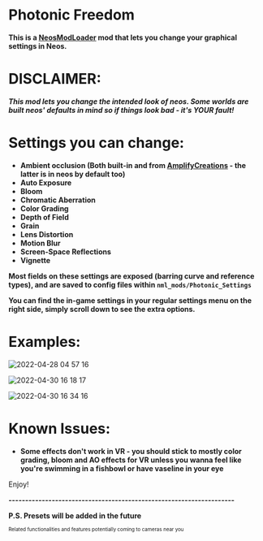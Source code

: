 # Photonic Freedom

<b>This is a [NeosModLoader](https://github.com/zkxs/NeosModLoader) mod that lets you change your graphical settings in Neos.</b>


# DISCLAIMER:
<b><i>This mod lets you change the intended look of neos. Some worlds are built neos' defaults in mind so if things look bad - it's YOUR fault!</b></i>

# Settings you can change:

- <b>Ambient occlusion (Both built-in and from [AmplifyCreations](https://github.com/AmplifyCreations/AmplifyOcclusion) - the latter is in neos by default too)</b>
- <b>Auto Exposure</b>
- <b>Bloom</b>
- <b>Chromatic Aberration</b>
- <b>Color Grading</b>
- <b>Depth of Field</b>
- <b>Grain</b>
- <b>Lens Distortion</b>
- <b>Motion Blur</b>
- <b>Screen-Space Reflections</b>
- <b>Vignette</b>


<b>Most fields on these settings are exposed (barring curve and reference types), and are saved to config files within `nml_mods/Photonic_Settings`</b>

<b>You can find the in-game settings in your regular settings menu on the right side, simply scroll down to see the extra options.</b>


# Examples:

![2022-04-28 04 57 16](https://user-images.githubusercontent.com/9770110/166115124-1d5d00b4-5622-487d-83e9-44bb2cdd6e35.jpg)

![2022-04-30 16 18 17](https://user-images.githubusercontent.com/9770110/166115135-8a786200-63b0-4dff-b56b-0e5293bf37d1.jpg)

![2022-04-30 16 34 16](https://user-images.githubusercontent.com/9770110/166115140-6177f029-aa33-4fa5-88a9-966c76d38e54.jpg)

# Known Issues:

- <b>Some effects don't work in VR - you should stick to mostly color grading, bloom and AO effects for VR unless you wanna feel like you're swimming in a fishbowl or have vaseline in your eye</b>

Enjoy!

<b>--------------------------------------------------------------------</b>

<b>P.S. Presets will be added in the future</b>

<sub><sub>Related functionalities and features potentially coming to cameras near you</sub></sub>
